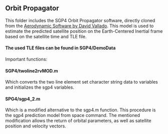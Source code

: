## Orbit Propagator
This folder includes the SGP4 Orbit Propagator software, directly cloned from the [Aerodynamic Software by David Vallado](https://celestrak.com/software/vallado-sw.php). This model is used to estimate the predicted satellite position on the Earth-Centered Inertial frame based on the satellite time and TLE file.

#### The used TLE files can be found in SGP4/DemoData

Important functions:
#### SGP4/twoline2rvMOD.m 
Which converts the two line element set character string data to variables and initializes the sgp4 variables.

#### SPG4/sgp4_2.m 
Which is a modified alternative to the sgp4.m function. This procedure is the sgp4 prediction model from space command. The mentioned modification allows the return of orbital parameters, as well as satellite position and velocity vectors.
